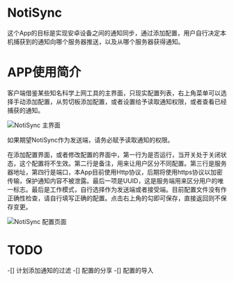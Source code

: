 # NotiSync

这个App的目标是实现安卓设备之间的通知同步，通过添加配置，用户自行决定本机捕获到的通知向哪个服务器推送，以及从哪个服务器获得通知。

# APP使用简介
 
客户端借鉴某些知名科学上网工具的主界面，只现实配置列表，右上角菜单可以选择手动添加配置，从剪切板添加配置，或者设置给予读取通知权限，或者查看已经捕获的通知。

![NotiSync 主界面](https://leanote.squarefong.com/api/file/getImage?fileId=5ea88dcf2fc01e02bb00069f)

如果期望NotiSync作为发送端，请务必赋予读取通知的权限。

在添加配置界面，或者修改配置的界面中，第一行为是否运行，当开关处于关闭状态，这个配置将不生效。第二行是备注，用来让用户区分不同配置。第三行是服务器地址，第四行是端口，本App目前使用Http协议，后期将使用https协议以加密传输，保护通知内容不被泄露。最后一项是UUID，这是服务端用来区分用户的唯一标志。最后是工作模式，自行选择作为发送端或者接受端。目前配置文件没有作正确性检查，请自行填写正确的配置。点击右上角的勾即可保存，直接返回则不保存变更。

![NotiSync 配置页面](https://leanote.squarefong.com/api/file/getImage?fileId=5ea8904c2fc01e02bb0006a1)

# TODO

-[] 计划添加通知的过滤
-[] 配置的分享
-[] 配置的导入